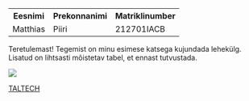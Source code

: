 <table>
  <tr>
    <th>Eesnimi</th>
    <th>Prekonnanimi</th>
    <th>Matriklinumber</th>
  <tr>
    <td>Matthias</td>
    <td>Piiri</td>
    <td>212701IACB</td>
</table>
<p>
Teretulemast! Tegemist on minu esimese katsega kujundada lehekülg. Lisatud on lihtsasti mõistetav tabel, et ennast tutvustada.
<p>
 <img src="https://avatars.mds.yandex.net/i?id=67e9eb41c8983870df29d6704dcf7c43-4579607-images-thumbs&n=13">

  
  <a href="https://taltech.ee/">TALTECH</a>
